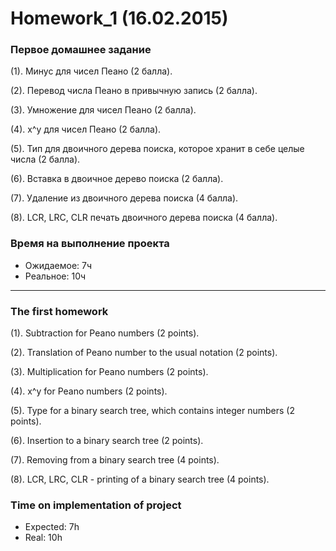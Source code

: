 ﻿Homework_1 (16.02.2015)
=======================

### Первое домашнее задание

(1). Минус для чисел Пеано (2 балла).

(2). Перевод числа Пеано в привычную запись (2 балла).

(3). Умножение для чисел Пеано (2 балла).

(4). x^y для чисел Пеано (2 балла).

(5). Тип для двоичного дерева поиска, которое хранит в себе целые числа (2 балла).

(6). Вставка в двоичное дерево поиска (2 балла).

(7). Удаление из двоичного дерева поиска (4 балла).

(8). LCR, LRC, CLR печать двоичного дерева поиска (4 балла).

### Время на выполнение проекта
* Ожидаемое: 7ч
* Реальное: 10ч

______________________________

### The first homework

(1). Subtraction for Peano numbers (2 points).

(2). Translation of Peano number to the usual notation (2 points).

(3). Multiplication for Peano numbers (2 points).

(4). x^y for Peano numbers (2 points).

(5). Type for a binary search tree, which contains integer numbers (2 points).

(6). Insertion to a binary search tree (2 points).

(7). Removing from a binary search tree (4 points).

(8). LCR, LRC, CLR - printing of a binary search tree (4 points).

### Time on implementation of project
* Expected: 7h
* Real: 10h